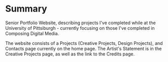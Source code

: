 # Summary
 
 Senior Portfolio Website, describing projects I've completed while at the University of Pittsiburgh - currently focusing on those I've completed in Composing Digital Media.

 The website consists of a Projects (Creative Projects, Design Projects), and Contacts page currently on the home page. The Artist's Statement is in the Creative Projects page, as well as the link to the Credits page.
